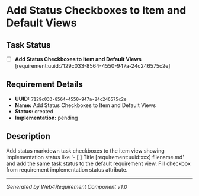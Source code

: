 # Add Status Checkboxes to Item and Default Views

## Task Status
- [ ] **Add Status Checkboxes to Item and Default Views** [requirement:uuid:7129c033-8564-4550-947a-24c246575c2e]

## Requirement Details

- **UUID:** `7129c033-8564-4550-947a-24c246575c2e`
- **Name:** Add Status Checkboxes to Item and Default Views
- **Status:** created
- **Implementation:** pending

## Description

Add status markdown task checkboxes to the item view showing implementation status like '- [ ] Title [requirement:uuid:xxx] filename.md' and add the same task status to the default requirement view. Fill checkbox from requirement implementation status attribute.

---

*Generated by Web4Requirement Component v1.0*